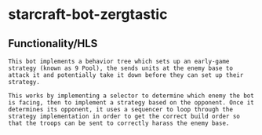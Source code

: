 # starcraft-bot-zergtastic

## Functionality/HLS

    This bot implements a behavior tree which sets up an early-game strategy (known as 9 Pool), the sends units at the enemy base to attack it and potentially take it down before they can set up their strategy. 

    This works by implementing a selector to determine which enemy the bot is facing, then to implement a strategy based on the opponent. Once it determines its opponent, it uses a sequencer to loop through the strategy implementation in order to get the correct build order so that the troops can be sent to correctly harass the enemy base. 

    
